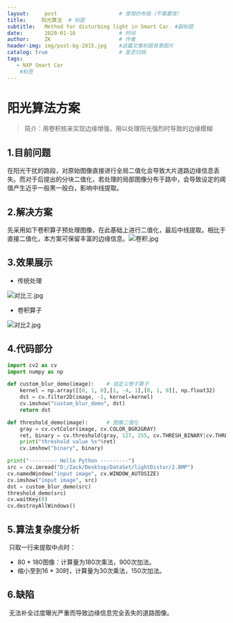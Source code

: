 ```yaml
---
layout:     post                    # 使用的布局（不需要改）
title:     阳光算法  # 标题 
subtitle:   Method for disturbing light in Smart Car. #副标题
date:       2020-01-16              # 时间
author:     ZK                      # 作者
header-img: img/post-bg-2015.jpg    #这篇文章标题背景图片
catalog: true                       # 是否归档
tags:
   - NXP Smart Car
   	#标签
---
```


# 阳光算法方案

> 简介：用卷积核来实现边缘增强，用以处理阳光强烈时导致的边缘模糊

## 1.目前问题

​		在阳光干扰的路段，对原始图像直接进行全局二值化会导致大片道路边缘信息丢失。而对于后提出的分块二值化，若处理的局部图像分布于路中，会导致设定的阈值产生近乎一般黑一般白，影响中线提取。

## 2.解决方案

​		先采用如下卷积算子预处理图像，在此基础上进行二值化，最后中线提取。相比于直接二值化，本方案可保留丰富的边缘信息。![卷积.jpg](https://images.gitee.com/uploads/images/2020/0118/084618_8be65d42_5591410.jpeg)

## 3.效果展示

* 传统处理

![对比三.jpg](https://images.gitee.com/uploads/images/2020/0118/084617_629e9fe6_5591410.jpeg)

* 卷积算子

![对比2.jpg](https://images.gitee.com/uploads/images/2020/0118/084617_b682828d_5591410.jpeg)



## 4.代码部分

```python
import cv2 as cv
import numpy as np

def custom_blur_demo(image):	# 自定义卷子算子
    kernel = np.array([[0, 1, 0],[1, -4, 1],[0, 1, 0]], np.float32)
    dst = cv.filter2D(image, -1, kernel=kernel)
    cv.imshow("custom_blur_demo", dst)
    return dst

def threshold_demo(image):		# 图像二值化
    gray = cv.cvtColor(image, cv.COLOR_BGR2GRAY)
    ret, binary = cv.threshold(gray, 127, 255, cv.THRESH_BINARY|cv.THRESH_OTSU)
    print("threshold value %s"%ret)
    cv.imshow("binary", binary)

print("--------- Hello Python ---------")
src = cv.imread("D:/Zack/Desktop/DataSet/lightDistur/2.BMP")
cv.namedWindow("input image", cv.WINDOW_AUTOSIZE)
cv.imshow("input image", src)
dst = custom_blur_demo(src)
threshold_demo(src)
cv.waitKey(0)
cv.destroyAllWindows()
```

## 5.算法复杂度分析

​		只取一行来提取中点时：

* 80 * 180图像：计算量为180次乘法，900次加法。
* 缩小至到16 * 30时，计算量为30次乘法，150次加法。

## 6.缺陷

​		无法补全过度曝光严重而导致边缘信息完全丢失的道路图像。
